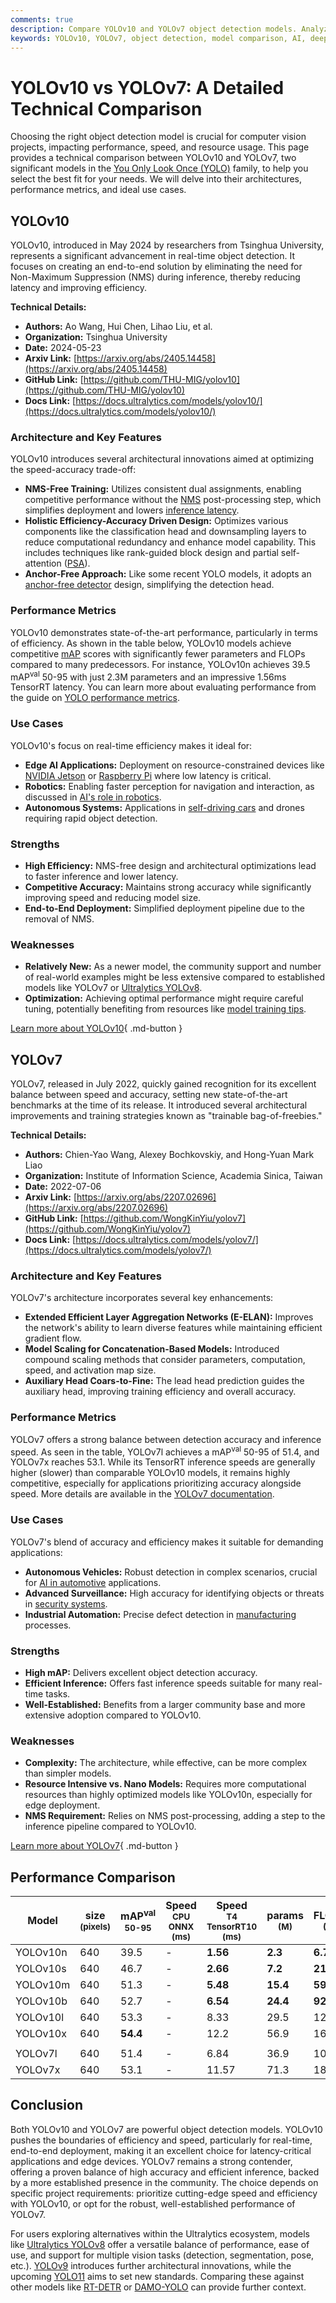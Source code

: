 ```yaml
---
comments: true
description: Compare YOLOv10 and YOLOv7 object detection models. Analyze performance, architecture, and use cases to choose the best fit for your AI project.
keywords: YOLOv10, YOLOv7, object detection, model comparison, AI, deep learning, computer vision, performance metrics, architecture, edge AI, robotics, autonomous systems
---
```


# YOLOv10 vs YOLOv7: A Detailed Technical Comparison

Choosing the right object detection model is crucial for computer vision projects, impacting performance, speed, and resource usage. This page provides a technical comparison between YOLOv10 and YOLOv7, two significant models in the [You Only Look Once (YOLO)](https://www.ultralytics.com/yolo) family, to help you select the best fit for your needs. We will delve into their architectures, performance metrics, and ideal use cases.

<script async src="https://cdn.jsdelivr.net/npm/chart.js"></script>
<script defer src="../../javascript/benchmark.js"></script>

<canvas id="modelComparisonChart" width="1024" height="400" active-models='["YOLOv10", "YOLOv7"]'></canvas>

## YOLOv10

YOLOv10, introduced in May 2024 by researchers from Tsinghua University, represents a significant advancement in real-time object detection. It focuses on creating an end-to-end solution by eliminating the need for Non-Maximum Suppression (NMS) during inference, thereby reducing latency and improving efficiency.

**Technical Details:**

- **Authors:** Ao Wang, Hui Chen, Lihao Liu, et al.
- **Organization:** Tsinghua University
- **Date:** 2024-05-23
- **Arxiv Link:** [https://arxiv.org/abs/2405.14458](https://arxiv.org/abs/2405.14458)
- **GitHub Link:** [https://github.com/THU-MIG/yolov10](https://github.com/THU-MIG/yolov10)
- **Docs Link:** [https://docs.ultralytics.com/models/yolov10/](https://docs.ultralytics.com/models/yolov10/)

### Architecture and Key Features

YOLOv10 introduces several architectural innovations aimed at optimizing the speed-accuracy trade-off:

- **NMS-Free Training:** Utilizes consistent dual assignments, enabling competitive performance without the [NMS](https://www.ultralytics.com/glossary/non-maximum-suppression-nms/) post-processing step, which simplifies deployment and lowers [inference latency](https://www.ultralytics.com/glossary/inference-latency/).
- **Holistic Efficiency-Accuracy Driven Design:** Optimizes various components like the classification head and downsampling layers to reduce computational redundancy and enhance model capability. This includes techniques like rank-guided block design and partial self-attention ([PSA](https://docs.ultralytics.com/reference/nn/modules/block/#ultralytics.nn.modules.block.PSA)).
- **Anchor-Free Approach:** Like some recent YOLO models, it adopts an [anchor-free detector](https://www.ultralytics.com/glossary/anchor-free-detectors/) design, simplifying the detection head.

### Performance Metrics

YOLOv10 demonstrates state-of-the-art performance, particularly in terms of efficiency. As shown in the table below, YOLOv10 models achieve competitive [mAP](https://www.ultralytics.com/glossary/mean-average-precision-map/) scores with significantly fewer parameters and FLOPs compared to many predecessors. For instance, YOLOv10n achieves 39.5 mAP<sup>val</sup> 50-95 with just 2.3M parameters and an impressive 1.56ms TensorRT latency. You can learn more about evaluating performance from the guide on [YOLO performance metrics](https://docs.ultralytics.com/guides/yolo-performance-metrics/).

### Use Cases

YOLOv10's focus on real-time efficiency makes it ideal for:

- **Edge AI Applications:** Deployment on resource-constrained devices like [NVIDIA Jetson](https://docs.ultralytics.com/guides/nvidia-jetson/) or [Raspberry Pi](https://docs.ultralytics.com/guides/raspberry-pi/) where low latency is critical.
- **Robotics:** Enabling faster perception for navigation and interaction, as discussed in [AI's role in robotics](https://www.ultralytics.com/blog/from-algorithms-to-automation-ais-role-in-robotics).
- **Autonomous Systems:** Applications in [self-driving cars](https://www.ultralytics.com/solutions/ai-in-automotive) and drones requiring rapid object detection.

### Strengths

- **High Efficiency:** NMS-free design and architectural optimizations lead to faster inference and lower latency.
- **Competitive Accuracy:** Maintains strong accuracy while significantly improving speed and reducing model size.
- **End-to-End Deployment:** Simplified deployment pipeline due to the removal of NMS.

### Weaknesses

- **Relatively New:** As a newer model, the community support and number of real-world examples might be less extensive compared to established models like YOLOv7 or [Ultralytics YOLOv8](https://docs.ultralytics.com/models/yolov8/).
- **Optimization:** Achieving optimal performance might require careful tuning, potentially benefiting from resources like [model training tips](https://docs.ultralytics.com/guides/model-training-tips/).

[Learn more about YOLOv10](https://docs.ultralytics.com/models/yolov10/){ .md-button }

## YOLOv7

YOLOv7, released in July 2022, quickly gained recognition for its excellent balance between speed and accuracy, setting new state-of-the-art benchmarks at the time of its release. It introduced several architectural improvements and training strategies known as "trainable bag-of-freebies."

**Technical Details:**

- **Authors:** Chien-Yao Wang, Alexey Bochkovskiy, and Hong-Yuan Mark Liao
- **Organization:** Institute of Information Science, Academia Sinica, Taiwan
- **Date:** 2022-07-06
- **Arxiv Link:** [https://arxiv.org/abs/2207.02696](https://arxiv.org/abs/2207.02696)
- **GitHub Link:** [https://github.com/WongKinYiu/yolov7](https://github.com/WongKinYiu/yolov7)
- **Docs Link:** [https://docs.ultralytics.com/models/yolov7/](https://docs.ultralytics.com/models/yolov7/)

### Architecture and Key Features

YOLOv7's architecture incorporates several key enhancements:

- **Extended Efficient Layer Aggregation Networks (E-ELAN):** Improves the network's ability to learn diverse features while maintaining efficient gradient flow.
- **Model Scaling for Concatenation-Based Models:** Introduced compound scaling methods that consider parameters, computation, speed, and activation map size.
- **Auxiliary Head Coars-to-Fine:** The lead head prediction guides the auxiliary head, improving training efficiency and overall accuracy.

### Performance Metrics

YOLOv7 offers a strong balance between detection accuracy and inference speed. As seen in the table, YOLOv7l achieves a mAP<sup>val</sup> 50-95 of 51.4, and YOLOv7x reaches 53.1. While its TensorRT inference speeds are generally higher (slower) than comparable YOLOv10 models, it remains highly competitive, especially for applications prioritizing accuracy alongside speed. More details are available in the [YOLOv7 documentation](https://docs.ultralytics.com/models/yolov7/).

### Use Cases

YOLOv7's blend of accuracy and efficiency makes it suitable for demanding applications:

- **Autonomous Vehicles:** Robust detection in complex scenarios, crucial for [AI in automotive](https://www.ultralytics.com/solutions/ai-in-automotive) applications.
- **Advanced Surveillance:** High accuracy for identifying objects or threats in [security systems](https://www.ultralytics.com/blog/computer-vision-for-theft-prevention-enhancing-security).
- **Industrial Automation:** Precise defect detection in [manufacturing](https://www.ultralytics.com/solutions/ai-in-manufacturing) processes.

### Strengths

- **High mAP:** Delivers excellent object detection accuracy.
- **Efficient Inference:** Offers fast inference speeds suitable for many real-time tasks.
- **Well-Established:** Benefits from a larger community base and more extensive adoption compared to YOLOv10.

### Weaknesses

- **Complexity:** The architecture, while effective, can be more complex than simpler models.
- **Resource Intensive vs. Nano Models:** Requires more computational resources than highly optimized models like YOLOv10n, especially for edge deployment.
- **NMS Requirement:** Relies on NMS post-processing, adding a step to the inference pipeline compared to YOLOv10.

[Learn more about YOLOv7](https://docs.ultralytics.com/models/yolov7/){ .md-button }

## Performance Comparison

| Model    | size<br><sup>(pixels) | mAP<sup>val<br>50-95 | Speed<br><sup>CPU ONNX<br>(ms) | Speed<br><sup>T4 TensorRT10<br>(ms) | params<br><sup>(M) | FLOPs<br><sup>(B) |
| -------- | --------------------- | -------------------- | ------------------------------ | ----------------------------------- | ------------------ | ----------------- |
| YOLOv10n | 640                   | 39.5                 | -                              | **1.56**                            | **2.3**            | **6.7**           |
| YOLOv10s | 640                   | 46.7                 | -                              | **2.66**                            | **7.2**            | **21.6**          |
| YOLOv10m | 640                   | 51.3                 | -                              | **5.48**                            | **15.4**           | **59.1**          |
| YOLOv10b | 640                   | 52.7                 | -                              | **6.54**                            | **24.4**           | **92.0**          |
| YOLOv10l | 640                   | 53.3                 | -                              | 8.33                                | 29.5               | 120.3             |
| YOLOv10x | 640                   | **54.4**             | -                              | 12.2                                | 56.9               | 160.4             |
|          |                       |                      |                                |                                     |                    |                   |
| YOLOv7l  | 640                   | 51.4                 | -                              | 6.84                                | 36.9               | 104.7             |
| YOLOv7x  | 640                   | 53.1                 | -                              | 11.57                               | 71.3               | 189.9             |

## Conclusion

Both YOLOv10 and YOLOv7 are powerful object detection models. YOLOv10 pushes the boundaries of efficiency and speed, particularly for real-time, end-to-end deployment, making it an excellent choice for latency-critical applications and edge devices. YOLOv7 remains a strong contender, offering a proven balance of high accuracy and efficient inference, backed by a more established presence in the community. The choice depends on specific project requirements: prioritize cutting-edge speed and efficiency with YOLOv10, or opt for the robust, well-established performance of YOLOv7.

For users exploring alternatives within the Ultralytics ecosystem, models like [Ultralytics YOLOv8](https://docs.ultralytics.com/models/yolov8/) offer a versatile balance of performance, ease of use, and support for multiple vision tasks (detection, segmentation, pose, etc.). [YOLOv9](https://docs.ultralytics.com/models/yolov9/) introduces further architectural innovations, while the upcoming [YOLO11](https://docs.ultralytics.com/models/yolo11/) aims to set new standards. Comparing these against other models like [RT-DETR](https://docs.ultralytics.com/models/rtdetr/) or [DAMO-YOLO](https://docs.ultralytics.com/compare/damo-yolo-vs-yolov10/) can provide further context.
